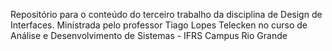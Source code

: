 Repositório para o conteúdo do terceiro trabalho da disciplina de Design de Interfaces. Ministrada pelo professor Tiago Lopes Telecken no curso de Análise e Desenvolvimento de Sistemas - IFRS Campus Rio Grande